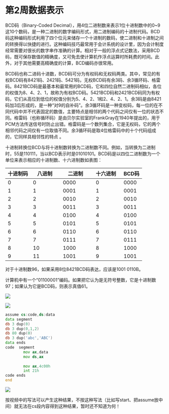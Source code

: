 # 第2周数据表示

BCD码（Binary-Coded Decimal‎），用4位二进制数来表示1位十进制数中的0~9这10个数码，是一种二进制的数字编码形式，用二进制编码的十进制代码。BCD码这种编码形式利用了四个位元来储存一个十进制的数码，使二进制和十进制之间的转换得以快捷的进行。这种编码技巧最常用于会计系统的设计里，因为会计制度经常需要对很长的数字串作准确的计算。相对于一般的浮点式记数法，采用BCD码，既可保存数值的精确度，又可免去使计算机作浮点运算时所耗费的时间。此外，对于其他需要高精确度的计算，BCD编码亦很常用。

BCD码也称二进码十进数，BCD码可分为有权码和无权码两类。其中，常见的有权BCD码有8421码、2421码、5421码，无权BCD码有余3码、余3循环码、格雷码。8421BCD码是最基本和最常用的BCD码，它和四位自然二进制码相似，各位的权值为8、4、2、1，故称为有权BCD码。5421BCD码和2421BCD码同为有权码，它们从高位到低位的权值分别为5、4、2、1和2、4、2、1。余3码是由8421码加3后形成的，是一种“对9的自补码”。余3循环码是一种变权码，每一位的在不同代码中并不代表固定的数值，主要特点是相邻的两个代码之间仅有一位的状态不同。格雷码（也称循环码）是由贝尔实验室的FrankGray在1940年提出的，用于PCM方法传送信号时防止出错。格雷码是一个数列集合，它是无权码，它的两个相邻代码之间仅有一位取值不同。余3循环码是取4位格雷码中的十个代码组成的，它同样具相邻性的特点 。

十进制转换位BCD与将十进制数转换为二进制数不同。例如，当转换为二进制时，55是110111，当以BCD表示时是01010101。BCD码是以四位二进制数为一个单位来表示相应的十进制数、十六进制数如表图：

十进制码|八进制 |二进制  |十六进制  |BCD码
-|-|-|-|-
0       |0                |0000      |0             |0000
1       |1              |0001      |1           |0001
2       |2             |0010       |2          |0010
3       |3             |0011         |3          |0011
4       |4           |0100         |4        |0100
5       |5          |0101          |5       |0101
6       |6         |0110           |6      |0110
7       |7        |0111           |7     |0111
8|10|1000|8|1000
9|11|1001|9|1001

对于十进制数96，如果采用8位8421BCD码表达，应该是1001 0110B。

计算机中有一个“01100001”编码。如果把它认为是无符号整数，它是十进制数97；如果认为它是BCD码，则表示真值61。


![](https://cdn.jsdelivr.net/gh/Rosefinch-Midsummer/MyImagesHost02/img/202310271850178.png)

![](https://cdn.jsdelivr.net/gh/Rosefinch-Midsummer/MyImagesHost02/img/202310271911829.png)

```asm
assume cs:code,ds:data
data segment
db 3 dup(0)
db 3 dup(0,1,2)
db 80 dup(0)
db 3 dup('abc','ABC')
data ends
code  segment
        mov ax,data
        mov ds,ax
       
        mov ax,4c00h
        int 21h
code ends
end 
```

![](https://cdn.jsdelivr.net/gh/Rosefinch-Midsummer/MyImagesHost02/img/202310272151117.png)

按视频中的写法可以产生这种结果，不按这种写法（比如写start、把assume放中间）就无法在cs段内容得到这种结果，暂时还不知道为何！









